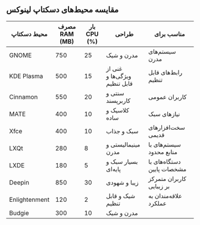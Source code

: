 
## مقایسه محیط‌های دسکتاپ لینوکس

| محیط دسکتاپ     | مصرف RAM (MB) | بار CPU (%) | طراحی                     | مناسب برای                  |
|---------------------|-------------------|-----------------|-------------------------------|---------------------------------|
| GNOME                | 750               | 25              | مدرن و شیک                   | سیستم‌های مدرن                  |
| KDE Plasma           | 500               | 15              | غنی از ویژگی‌ها و قابل تنظیم | رابط‌های قابل تنظیم            |
| Cinnamon             | 550               | 20              | سنتی و کاربرپسند            | کاربران عمومی                   |
| MATE                | 400               | 10              | کلاسیک و ساده                | نیازهای سبک                    |
| Xfce                | 400               | 10              | سبک و جذاب                   | سخت‌افزارهای قدیمی            |
| LXQt                | 280               | 8               | مینیمالیستی و مدرن          | سیستم‌های با منابع محدود      |
| LXDE                | 180               | 5               | بسیار سبک و پایه‌ای         | دستگاه‌های با مشخصات پایین    |
| Deepin              | 850               | 30              | زیبا و شهودی                 | کاربران متمرکز بر زیبایی       |
| Enlightenment       | 120               | 2               | شیک و قابل تنظیم             | علاقه‌مندان به عملکرد          |
| Budgie              | 300               | 10              | مدرن و شیک                   | 

